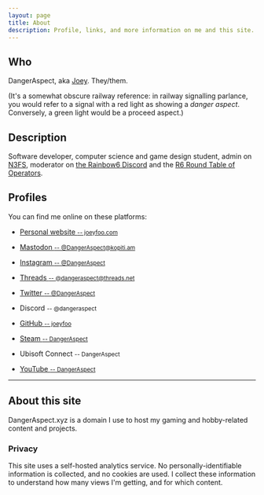 ```yaml
---
layout: page
title: About
description: Profile, links, and more information on me and this site.
---
```


## Who

DangerAspect, aka [Joey](https://joeyfoo.com/). They/them.

(It's a somewhat obscure railway reference: in railway signalling parlance, you would refer to a signal with a red light as showing a _danger aspect_. Conversely, a green light would be a proceed aspect.)

## Description

Software developer, computer science and game design student, admin on [N3FS](http://n3fs.co.uk/), moderator on [the Rainbow6 Discord](https://discord.gg/Rainbow6) and the [R6 Round Table of Operators](https://r6roundtable.com/discord). 

## Profiles

You can find me online on these platforms:

* [Personal website <small>-- joeyfoo.com</small>](https://joeyfoo.com/)

* [Mastodon <small>-- @DangerAspect@kopiti.am</small>](https://kopiti.am/@DangerAspect)
* [Instagram <small>-- @DangerAspect</small>](https://instagram.com/DangerAspect)
* [Threads <small>-- @dangeraspect@threads.net</small>](https://www.threads.net/@dangeraspect)
* [Twitter <small>-- @DangerAspect</small>](https://twitter.com/DangerAspect)

* Discord <small>-- @dangeraspect</small>
* [GitHub <small>-- joeyfoo</small>](https://github.com/joeyfoo)
* [Steam <small>-- DangerAspect</small>](https://steamcommunity.com/id/DangerAspect/)
* Ubisoft Connect <small>-- DangerAspect</small>
* [YouTube <small>-- DangerAspect</small>](https://www.youtube.com/channel/UCJXRrmE82RZ9WoUScgp7STA)

----

## About this site

DangerAspect.xyz is a domain I use to host my gaming and hobby-related content and projects. 

### Privacy

This site uses a self-hosted analytics service. No personally-identifiable information is collected, and no cookies are used. I collect these information to understand how many views I'm getting, and for which content.

